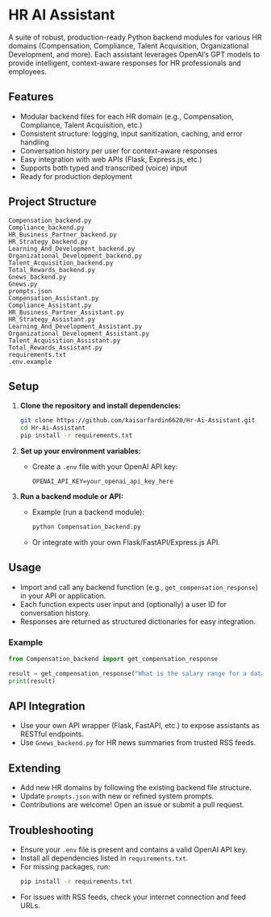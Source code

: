 # HR AI Assistant

A suite of robust, production-ready Python backend modules for various HR domains (Compensation, Compliance, Talent Acquisition, Organizational Development, and more). Each assistant leverages OpenAI’s GPT models to provide intelligent, context-aware responses for HR professionals and employees.

## Features

- Modular backend files for each HR domain (e.g., Compensation, Compliance, Talent Acquisition, etc.)
- Consistent structure: logging, input sanitization, caching, and error handling
- Conversation history per user for context-aware responses
- Easy integration with web APIs (Flask, Express.js, etc.)
- Supports both typed and transcribed (voice) input
- Ready for production deployment

## Project Structure

```
Compensation_backend.py
Compliance_backend.py
HR_Business_Partner_backend.py
HR_Strategy_backend.py
Learning_And_Development_backend.py
Organizational_Development_backend.py
Talent_Acquisition_backend.py
Total_Rewards_backend.py
Gnews_backend.py
Gnews.py
prompts.json
Compensation_Assistant.py
Compliance_Assistant.py
HR_Business_Partner_Assistant.py
HR_Strategy_Assistant.py
Learning_And_Development_Assistant.py
Organizational_Development_Assistant.py
Talent_Acquisition_Assistant.py
Total_Rewards_Assistant.py
requirements.txt
.env.example
```

## Setup

1. **Clone the repository and install dependencies:**
   ```bash
   git clone https://github.com/kaisarfardin6620/Hr-Ai-Assistant.git
   cd Hr-Ai-Assistant
   pip install -r requirements.txt
   ```

2. **Set up your environment variables:**
   - Create a `.env` file with your OpenAI API key:
     ```
     OPENAI_API_KEY=your_openai_api_key_here
     ```

3. **Run a backend module or API:**
   - Example (run a backend module):
     ```bash
     python Compensation_backend.py
     ```
   - Or integrate with your own Flask/FastAPI/Express.js API.

## Usage

- Import and call any backend function (e.g., `get_compensation_response`) in your API or application.
- Each function expects user input and (optionally) a user ID for conversation history.
- Responses are returned as structured dictionaries for easy integration.

### Example

```python
from Compensation_backend import get_compensation_response

result = get_compensation_response("What is the salary range for a data analyst?", user_id="user123")
print(result)
```

## API Integration

- Use your own API wrapper (Flask, FastAPI, etc.) to expose assistants as RESTful endpoints.
- Use `Gnews_backend.py` for HR news summaries from trusted RSS feeds.

## Extending

- Add new HR domains by following the existing backend file structure.
- Update `prompts.json` with new or refined system prompts.
- Contributions are welcome! Open an issue or submit a pull request.

## Troubleshooting

- Ensure your `.env` file is present and contains a valid OpenAI API key.
- Install all dependencies listed in `requirements.txt`.
- For missing packages, run:
  ```bash
  pip install -r requirements.txt
  ```
- For issues with RSS feeds, check your internet connection and feed URLs.

